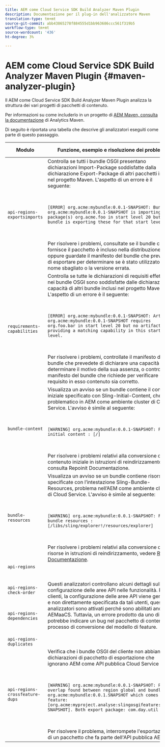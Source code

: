 ```yaml
---
title: AEM come Cloud Service SDK Build Analyzer Maven Plugin
description: Documentazione per il plug-in dell'analizzatore Maven
translation-type: tm+mt
source-git-commit: abb43865278f884555d1bb963686ccc561f319b5
workflow-type: tm+mt
source-wordcount: '436'
ht-degree: 3%

---
```



# AEM come Cloud Service SDK Build Analyzer Maven Plugin {#maven-analyzer-plugin}

Il AEM come Cloud Service SDK Build Analyzer Maven Plugin analizza la struttura dei vari progetti di pacchetti di contenuto.

Per informazioni su come includerlo in un progetto di [AEM Maven, consulta la documentazione](https://github.com/adobe/aemanalyser-maven-plugin/blob/main/aemanalyser-maven-plugin/README.md) di Analytics Maven.

Di seguito è riportata una tabella che descrive gli analizzatori eseguiti come parte di questo passaggio. <!-- Note that some are executed in the local SDK, while others are only executed during the Cloud Manager pipeline deployment. -->

| Modulo | Funzione, esempio e risoluzione dei problemi | SDK locale | Cloud Manager |
|---|---|---|---|
| `api-regions-exportsimports` | Controlla se tutti i bundle OSGI presentano dichiarazioni Import-Package soddisfatte dalla dichiarazione Export-Package di altri pacchetti inclusi nel progetto Maven. L&#39;aspetto di un errore è il seguente: <p> </p> `[ERROR] org.acme:mybundle:0.0.1-SNAPSHOT: Bundle org.acme:mybundle:0.0.1-SNAPSHOT is importing package(s) org.acme.foo in start level 20 but no bundle is exporting these for that start level.`<p> </p>Per risolvere i problemi, consultate se il bundle che fornisce il pacchetto è incluso nella distribuzione, oppure guardate il manifesto del bundle che prevedete di esportare per determinare se è stato utilizzato il nome sbagliato o la versione errata. | Sì | Sì |
| `requirements-capabilities` | Controlla se tutte le dichiarazioni di requisiti effettuate nei bundle OSGI sono soddisfatte dalle dichiarazioni di capacità di altri bundle inclusi nel progetto Maven. L&#39;aspetto di un errore è il seguente: <p> </p> `[ERROR] org.acme:mybundle:0.0.1-SNAPSHOT: Artifact org.acme:mybundle:0.0.1-SNAPSHOT requires org.foo.bar in start level 20 but no artifact is providing a matching capability in this start level.`<p> </p> Per risolvere i problemi, controllate il manifesto del bundle che prevedete di dichiarare una capacità per determinare il motivo della sua assenza, o controllate il manifesto del bundle che richiede per verificare che il requisito in esso contenuto sia corretto. | Sì | Sì |
| `bundle-content` | Visualizza un avviso se un bundle contiene il contenuto iniziale specificato con Sling-Initial-Content, che è problematico in AEM come ambiente cluster di Cloud Service. L&#39;avviso è simile al seguente: <p> </p> `[WARNING] org.acme:mybundle:0.0.1-SNAPSHOT: Found initial content : [/]` <p> </p>Per risolvere i problemi relativi alla conversione del contenuto iniziale in istruzioni di reindirizzamento, consulta Repoinit Documentazione. | Sì | Sì |
| `bundle-resources` | Visualizza un avviso se un bundle contiene risorse specificate con l’intestazione Sling-Bundle-Resources, problema nell’AEM come ambiente cluster di Cloud Service. L&#39;avviso è simile al seguente:<p> </p> `[WARNING] org.acme:mybundle:0.0.1-SNAPSHOT: Found bundle resources : [/libs/sling/explorer!/resources/explorer]`<p> </p> Per risolvere i problemi relativi alla conversione delle risorse in istruzioni di reindirizzamento, vedere [Repoinit Documentazione](https://experienceleague.adobe.com/docs/experience-manager-cloud-service/implementing/developing/aem-project-content-package-structure.html?lang=en#repo-init). | Sì | Sì |
| `api-regions`<p> </p>`api-regions-check-order`<p> </p>`api-regions-dependencies`<p> </p>`api-regions-duplicates` | Questi analizzatori controllano alcuni dettagli sulla configurazione delle aree API nelle funzionalità. Per i clienti, la configurazione delle aree API viene generata e non direttamente specificata da tali utenti, questi analizzatori sono attivati perché sono abilitati anche in AEMaaCS. Tuttavia, un errore prodotto da uno di questi potrebbe indicare un bug nel pacchetto di contenuto al processo di conversione del modello di feature. | Sì | Sì |
| `api-regions-crossfeature-dups` | Verifica che i bundle OSGI del cliente non abbiano dichiarazioni di pacchetto di esportazione che ignorano AEM come API pubblica  Cloud Service<p> </p>`[WARNING] org.acme:mybundle:0.0.1-SNAPSHOT: Package overlap found between region global and bundle org.acme:mybundle:0.0.1.SNAPSHOT which comes from feature: [org.acme:myproject.analyse:slingosgifeature:0.0.1-SNAPSHOT]. Both export package: com.day.util`<p> </p>Per risolvere il problema, interrompete l&#39;esportazione di un pacchetto che fa parte dell&#39;API pubblica AEM. | Sì | Sì |